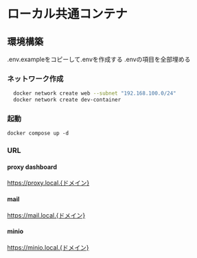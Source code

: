 # ローカル共通コンテナ

## 環境構築

.env.exampleをコピーして.envを作成する
.envの項目を全部埋める

### ネットワーク作成

```sh
  docker network create web --subnet "192.168.100.0/24"
  docker network create dev-container
```
  

### 起動

`docker compose up -d`

### URL

#### proxy dashboard

https://proxy.local.{ドメイン}

#### mail

https://mail.local.{ドメイン}

#### minio

https://minio.local.{ドメイン}

